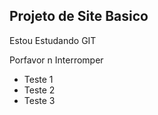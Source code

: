 ## Projeto de Site Basico

<p> Estou Estudando GIT</p>

<p> Porfavor n Interromper</p>

* Teste 1
* Teste 2
* Teste 3

